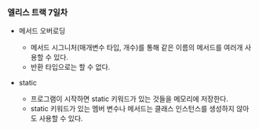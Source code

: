 ### 엘리스 트랙 7일차

- 메서드 오버로딩
  - 메서드 시그니처(매개변수 타입, 개수)를 통해 같은 이름의 메서드를 여러개 사용할 수 있다.
  - 반환 타입으로는 할 수 없다.

- static
  - 프로그램이 시작하면 static 키워드가 있는 것들을 메모리에 저장한다.
  - static 키워드가 있는 멤버 변수나 메서드는 클래스 인스턴스를 생성하지 않아도 사용할 수 있다.